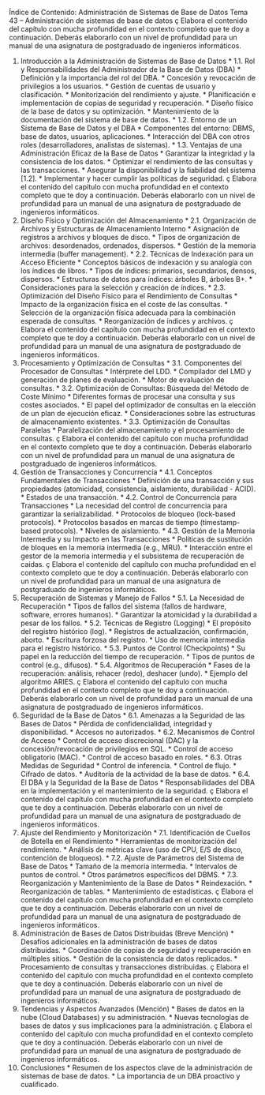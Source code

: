 Índice de Contenido: Administración de Sistemas de Base de Datos
Tema 43 – Administración de sistemas de base de datos
ç
Elabora el contenido del capítulo con mucha profundidad en el contexto completo que te doy a continuación. Deberás elaborarlo con un nivel de profundidad para un manual de una asignatura de postgraduado de ingenieros informáticos.
1. Introducción a la Administración de Sistemas de Base de Datos *   1.1. Rol y Responsabilidades del Administrador de la Base de Datos (DBA) *   Definición y la importancia del rol del DBA. *   Concesión y revocación de privilegios a los usuarios. *   Gestión de cuentas de usuario y clasificación. *   Monitorización del rendimiento y ajuste. *   Planificación e implementación de copias de seguridad y recuperación. *   Diseño físico de la base de datos y su optimización. *   Mantenimiento de la documentación del sistema de base de datos. *   1.2. Entorno de un Sistema de Base de Datos y el DBA *   Componentes del entorno: DBMS, base de datos, usuarios, aplicaciones. *   Interacción del DBA con otros roles (desarrolladores, analistas de sistemas). *   1.3. Ventajas de una Administración Eficaz de la Base de Datos *   Garantizar la integridad y la consistencia de los datos. *   Optimizar el rendimiento de las consultas y las transacciones. *   Asegurar la disponibilidad y la fiabilidad del sistema [1.2]. *   Implementar y hacer cumplir las políticas de seguridad.
ç
Elabora el contenido del capítulo con mucha profundidad en el contexto completo que te doy a continuación. Deberás elaborarlo con un nivel de profundidad para un manual de una asignatura de postgraduado de ingenieros informáticos.
2. Diseño Físico y Optimización del Almacenamiento *   2.1. Organización de Archivos y Estructuras de Almacenamiento Interno *   Asignación de registros a archivos y bloques de disco. *   Tipos de organización de archivos: desordenados, ordenados, dispersos. *   Gestión de la memoria intermedia (buffer management). *   2.2. Técnicas de Indexación para un Acceso Eficiente *   Conceptos básicos de indexación y su analogía con los índices de libros. *   Tipos de índices: primarios, secundarios, densos, dispersos. *   Estructuras de datos para índices: árboles B, árboles B+. *   Consideraciones para la selección y creación de índices. *   2.3. Optimización del Diseño Físico para el Rendimiento de Consultas *   Impacto de la organización física en el coste de las consultas. *   Selección de la organización física adecuada para la combinación esperada de consultas. *   Reorganización de índices y archivos.
ç
Elabora el contenido del capítulo con mucha profundidad en el contexto completo que te doy a continuación. Deberás elaborarlo con un nivel de profundidad para un manual de una asignatura de postgraduado de ingenieros informáticos.
3. Procesamiento y Optimización de Consultas *   3.1. Componentes del Procesador de Consultas *   Intérprete del LDD. *   Compilador del LMD y generación de planes de evaluación. *   Motor de evaluación de consultas. *   3.2. Optimización de Consultas: Búsqueda del Método de Coste Mínimo *   Diferentes formas de procesar una consulta y sus costes asociados. *   El papel del optimizador de consultas en la elección de un plan de ejecución eficaz. *   Consideraciones sobre las estructuras de almacenamiento existentes. *   3.3. Optimización de Consultas Paralelas *   Paralelización del almacenamiento y el procesamiento de consultas.
ç
Elabora el contenido del capítulo con mucha profundidad en el contexto completo que te doy a continuación. Deberás elaborarlo con un nivel de profundidad para un manual de una asignatura de postgraduado de ingenieros informáticos.
4. Gestión de Transacciones y Concurrencia *   4.1. Conceptos Fundamentales de Transacciones *   Definición de una transacción y sus propiedades (atomicidad, consistencia, aislamiento, durabilidad - ACID). *   Estados de una transacción. *   4.2. Control de Concurrencia para Transacciones *   La necesidad del control de concurrencia para garantizar la serializabilidad. *   Protocolos de bloqueo (lock-based protocols). *   Protocolos basados en marcas de tiempo (timestamp-based protocols). *   Niveles de aislamiento. *   4.3. Gestión de la Memoria Intermedia y su Impacto en las Transacciones *   Políticas de sustitución de bloques en la memoria intermedia (e.g., MRU). *   Interacción entre el gestor de la memoria intermedia y el subsistema de recuperación de caídas.
ç
Elabora el contenido del capítulo con mucha profundidad en el contexto completo que te doy a continuación. Deberás elaborarlo con un nivel de profundidad para un manual de una asignatura de postgraduado de ingenieros informáticos.
5. Recuperación de Sistemas y Manejo de Fallos *   5.1. La Necesidad de Recuperación *   Tipos de fallos del sistema (fallos de hardware, software, errores humanos). *   Garantizar la atomicidad y la durabilidad a pesar de los fallos. *   5.2. Técnicas de Registro (Logging) *   El propósito del registro histórico (log). *   Registros de actualización, confirmación, aborto. *   Escritura forzosa del registro. *   Uso de memoria intermedia para el registro histórico. *   5.3. Puntos de Control (Checkpoints) *   Su papel en la reducción del tiempo de recuperación. *   Tipos de puntos de control (e.g., difusos). *   5.4. Algoritmos de Recuperación *   Fases de la recuperación: análisis, rehacer (redo), deshacer (undo). *   Ejemplo del algoritmo ARIES.
ç
Elabora el contenido del capítulo con mucha profundidad en el contexto completo que te doy a continuación. Deberás elaborarlo con un nivel de profundidad para un manual de una asignatura de postgraduado de ingenieros informáticos.
6. Seguridad de la Base de Datos *   6.1. Amenazas a la Seguridad de las Bases de Datos *   Pérdida de confidencialidad, integridad y disponibilidad. *   Accesos no autorizados. *   6.2. Mecanismos de Control de Acceso *   Control de acceso discrecional (DAC) y la concesión/revocación de privilegios en SQL. *   Control de acceso obligatorio (MAC). *   Control de acceso basado en roles. *   6.3. Otras Medidas de Seguridad *   Control de inferencia. *   Control de flujo. *   Cifrado de datos. *   Auditoría de la actividad de la base de datos. *   6.4. El DBA y la Seguridad de la Base de Datos *   Responsabilidades del DBA en la implementación y el mantenimiento de la seguridad.
ç
Elabora el contenido del capítulo con mucha profundidad en el contexto completo que te doy a continuación. Deberás elaborarlo con un nivel de profundidad para un manual de una asignatura de postgraduado de ingenieros informáticos.
7. Ajuste del Rendimiento y Monitorización *   7.1. Identificación de Cuellos de Botella en el Rendimiento *   Herramientas de monitorización del rendimiento. *   Análisis de métricas clave (uso de CPU, E/S de disco, contención de bloqueos). *   7.2. Ajuste de Parámetros del Sistema de Base de Datos *   Tamaño de la memoria intermedia. *   Intervalos de puntos de control. *   Otros parámetros específicos del DBMS. *   7.3. Reorganización y Mantenimiento de la Base de Datos *   Reindexación. *   Reorganización de tablas. *   Mantenimiento de estadísticas.
ç
Elabora el contenido del capítulo con mucha profundidad en el contexto completo que te doy a continuación. Deberás elaborarlo con un nivel de profundidad para un manual de una asignatura de postgraduado de ingenieros informáticos.
8. Administración de Bases de Datos Distribuidas (Breve Mención) *   Desafíos adicionales en la administración de bases de datos distribuidas. *   Coordinación de copias de seguridad y recuperación en múltiples sitios. *   Gestión de la consistencia de datos replicados. *   Procesamiento de consultas y transacciones distribuidas.
ç
Elabora el contenido del capítulo con mucha profundidad en el contexto completo que te doy a continuación. Deberás elaborarlo con un nivel de profundidad para un manual de una asignatura de postgraduado de ingenieros informáticos.
9. Tendencias y Aspectos Avanzados (Mención) *   Bases de datos en la nube (Cloud Databases) y su administración. *   Nuevas tecnologías de bases de datos y sus implicaciones para la administración.
ç
Elabora el contenido del capítulo con mucha profundidad en el contexto completo que te doy a continuación. Deberás elaborarlo con un nivel de profundidad para un manual de una asignatura de postgraduado de ingenieros informáticos.
10. Conclusiones *   Resumen de los aspectos clave de la administración de sistemas de base de datos. *   La importancia de un DBA proactivo y cualificado.